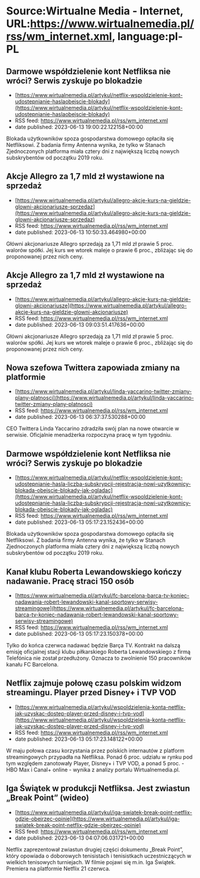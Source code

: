 # Source:Wirtualne Media - Internet, URL:https://www.wirtualnemedia.pl/rss/wm_internet.xml, language:pl-PL

## Darmowe współdzielenie kont Netfliksa nie wróci? Serwis zyskuje po blokadzie
 - [https://www.wirtualnemedia.pl/artykul/netflix-wspoldzielenie-kont-udostepnianie-haslaobejscie-blokady](https://www.wirtualnemedia.pl/artykul/netflix-wspoldzielenie-kont-udostepnianie-haslaobejscie-blokady)
 - RSS feed: https://www.wirtualnemedia.pl/rss/wm_internet.xml
 - date published: 2023-06-13 19:00:22.122158+00:00

Blokada użytkowników spoza gospodarstwa domowego opłaciła się Netfliksowi. Z badania firmy Antenna wynika, że tylko w Stanach Zjednoczonych platforma miała cztery dni z największą liczbą nowych subskrybentów od początku 2019 roku.

## Akcje Allegro za 1,7 mld zł wystawione na sprzedaż
 - [https://www.wirtualnemedia.pl/artykul/allegro-akcje-kurs-na-gieldzie-glowni-akcjonariusze-sprzedaz](https://www.wirtualnemedia.pl/artykul/allegro-akcje-kurs-na-gieldzie-glowni-akcjonariusze-sprzedaz)
 - RSS feed: https://www.wirtualnemedia.pl/rss/wm_internet.xml
 - date published: 2023-06-13 10:50:33.464980+00:00

Główni akcjonariusze Allegro sprzedają za 1,71 mld zł prawie 5 proc. walorów spółki. Jej kurs we wtorek maleje o prawie 6 proc., zbliżając się do proponowanej przez nich ceny.

## Akcje Allegro za 1,7 mld zł wystawione na sprzedaż
 - [https://www.wirtualnemedia.pl/artykul/allegro-akcje-kurs-na-gieldzie-glowni-akcjonariusze](https://www.wirtualnemedia.pl/artykul/allegro-akcje-kurs-na-gieldzie-glowni-akcjonariusze)
 - RSS feed: https://www.wirtualnemedia.pl/rss/wm_internet.xml
 - date published: 2023-06-13 09:03:51.417636+00:00

Główni akcjonariusze Allegro sprzedają za 1,71 mld zł prawie 5 proc. walorów spółki. Jej kurs we wtorek maleje o prawie 6 proc., zbliżając się do proponowanej przez nich ceny.

## Nowa szefowa Twittera zapowiada zmiany na platformie
 - [https://www.wirtualnemedia.pl/artykul/linda-yaccarino-twitter-zmiany-plany-platnosci](https://www.wirtualnemedia.pl/artykul/linda-yaccarino-twitter-zmiany-plany-platnosci)
 - RSS feed: https://www.wirtualnemedia.pl/rss/wm_internet.xml
 - date published: 2023-06-13 06:37:37.530288+00:00

CEO Twittera Linda Yaccarino zdradziła swój plan na nowe otwarcie w serwisie. Oficjalnie menadżerka rozpoczyna pracę w tym tygodniu.

## Darmowe współdzielenie kont Netfliksa nie wróci? Serwis zyskuje po blokadzie
 - [https://www.wirtualnemedia.pl/artykul/netflix-wspoldzielenie-kont-udostepnianie-hasla-liczba-subskrypcji-rejestracja-nowi-uzytkownicy-blokada-obejscie-blokady-jak-ogladac](https://www.wirtualnemedia.pl/artykul/netflix-wspoldzielenie-kont-udostepnianie-hasla-liczba-subskrypcji-rejestracja-nowi-uzytkownicy-blokada-obejscie-blokady-jak-ogladac)
 - RSS feed: https://www.wirtualnemedia.pl/rss/wm_internet.xml
 - date published: 2023-06-13 05:17:23.152436+00:00

Blokada użytkowników spoza gospodarstwa domowego opłaciła się Netfliksowi. Z badania firmy Antenna wynika, że tylko w Stanach Zjednoczonych platforma miała cztery dni z największą liczbą nowych subskrybentów od początku 2019 roku.

## Kanał klubu Roberta Lewandowskiego kończy nadawanie. Pracę straci 150 osób
 - [https://www.wirtualnemedia.pl/artykul/fc-barcelona-barca-tv-koniec-nadawania-robert-lewandowski-kanal-sportowy-serwisy-streamingowe](https://www.wirtualnemedia.pl/artykul/fc-barcelona-barca-tv-koniec-nadawania-robert-lewandowski-kanal-sportowy-serwisy-streamingowe)
 - RSS feed: https://www.wirtualnemedia.pl/rss/wm_internet.xml
 - date published: 2023-06-13 05:17:23.150378+00:00

Tylko do końca czerwca nadawać będzie Barça TV. Kontrakt na dalszą emisję oficjalnej stacji klubu piłkarskiego Roberta Lewandowskiego z firmą Telefónica nie został przedłużony. Oznacza to zwolnienie 150 pracowników kanału FC Barcelona.

## Netflix zajmuje połowę czasu polskim widzom streamingu. Player przed Disney+ i TVP VOD
 - [https://www.wirtualnemedia.pl/artykul/wspoldzielenia-konta-netflix-jak-uzyskac-dostep-player-przed-disney-i-tvp-vod](https://www.wirtualnemedia.pl/artykul/wspoldzielenia-konta-netflix-jak-uzyskac-dostep-player-przed-disney-i-tvp-vod)
 - RSS feed: https://www.wirtualnemedia.pl/rss/wm_internet.xml
 - date published: 2023-06-13 05:17:23.148122+00:00

W maju połowa czasu korzystania przez polskich internautów z platform streamingowych przypadła na Netfliksa. Ponad 6 proc. udziału w rynku pod tym względem zanotowały Player, Disney+ i TVP VOD, a ponad 5 proc. - HBO Max i Canal+ online - wynika z analizy portalu Wirtualnemedia.pl.

## Iga Świątek w produkcji Netfliksa. Jest zwiastun „Break Point” (wideo)
 - [https://www.wirtualnemedia.pl/artykul/iga-swiatek-break-point-netflix-gdzie-obejrzec-opinie](https://www.wirtualnemedia.pl/artykul/iga-swiatek-break-point-netflix-gdzie-obejrzec-opinie)
 - RSS feed: https://www.wirtualnemedia.pl/rss/wm_internet.xml
 - date published: 2023-06-13 04:07:06.031721+00:00

Netflix zaprezentował zwiastun drugiej części dokumentu „Break Point”, który opowiada o doborowych tenisistach i tenisistkach uczestniczących w wielkich tenisowych turniejach. W filmie pojawi się m.in. Iga Świątek. Premiera na platformie Netflix 21 czerwca.

